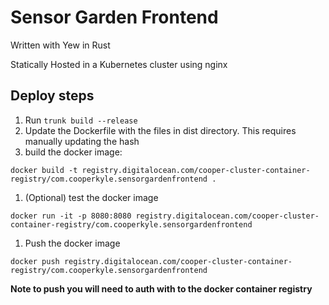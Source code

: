 # Sensor Garden Frontend 

Written with Yew in Rust

Statically Hosted in a Kubernetes cluster using nginx

## Deploy steps
1. Run `trunk build --release`
1. Update the Dockerfile  with the files in dist directory. This requires manually updating the hash
1. build the docker image:
```
docker build -t registry.digitalocean.com/cooper-cluster-container-registry/com.cooperkyle.sensorgardenfrontend .
```
1. (Optional) test the docker image
```
docker run -it -p 8080:8080 registry.digitalocean.com/cooper-cluster-container-registry/com.cooperkyle.sensorgardenfrontend
```
1. Push the docker image
```
docker push registry.digitalocean.com/cooper-cluster-container-registry/com.cooperkyle.sensorgardenfrontend
```


**Note to push you will need to auth with to the docker container registry**
